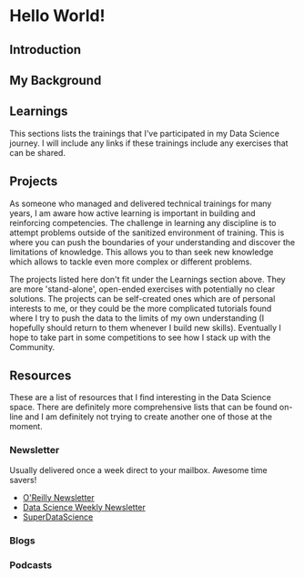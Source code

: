# Hello World!

## Introduction

## My Background

## Learnings

This sections lists the trainings that I've participated in my Data Science journey. I will include any links if these trainings include any exercises that can be shared.

## Projects

As someone who managed and delivered technical trainings for many years, I am aware how active learning is important in building and reinforcing competencies. The challenge in learning any discipline is to attempt problems outside of the sanitized environment of training. This is where you can push the boundaries of your understanding and discover the limitations of knowledge. This allows you to than seek new knowledge which allows to tackle even more complex or different problems. 

The projects listed here don't fit under the Learnings section above. They are more 'stand-alone', open-ended exercises with potentially no clear solutions. The projects can be self-created ones which are of personal interests to me, or they could be the more complicated tutorials found where I try to push the data to the limits of my own understanding (I hopefully should return to them whenever I build new skills). Eventually I hope to take part in some competitions to see how I stack up with the Community.

## Resources

These are a list of resources that I find interesting in the Data Science space. There are definitely more comprehensive lists that can be found on-line and I am definitely not trying to create another one of those at the moment. 

### Newsletter
Usually delivered once a week direct to your mailbox. Awesome time savers!

* [O'Reilly Newsletter](http://www.oreilly.com/data/newsletter.html)
* [Data Science Weekly Newsletter](https://www.datascienceweekly.org/)
* [SuperDataScience](https://www.superdatascience.com/)

### Blogs

### Podcasts
